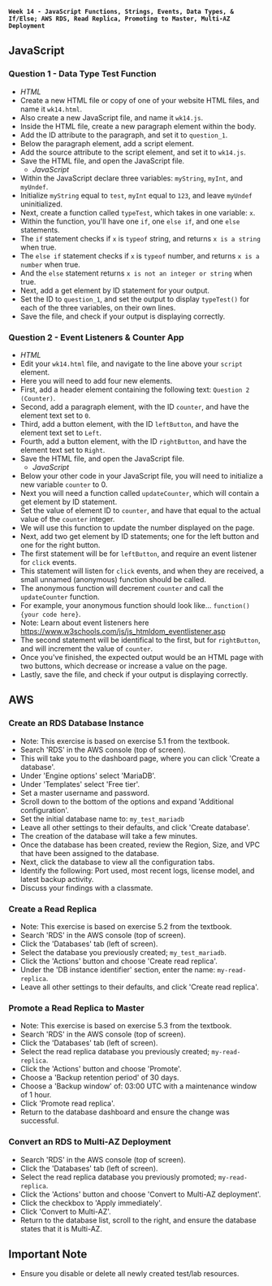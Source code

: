 
**`Week 14 - JavaScript Functions, Strings, Events, Data Types, & If/Else; AWS RDS, Read Replica, Promoting to Master, Multi-AZ Deployment`**

## JavaScript

### Question 1 - Data Type Test Function
  - *HTML*
- Create a new HTML file or copy of one of your website HTML files, and name it `wk14.html`.
- Also create a new JavaScript file, and name it `wk14.js`.
- Inside the HTML file, create a new paragraph element within the body.
- Add the ID attribute to the paragraph, and set it to `question_1`.
- Below the paragraph element, add a script element.
- Add the source attribute to the script element, and set it to `wk14.js`.
- Save the HTML file, and open the JavaScript file.
  - *JavaScript*
- Within the JavaScript declare three variables: `myString`, `myInt`, and `myUndef`.
- Initialize `myString` equal to `test`, `myInt` equal to `123`, and leave `myUndef` uninitialized.
- Next, create a function called `typeTest`, which takes in one variable: `x`.
- Within the function, you'll have one `if`, one `else if`, and one `else` statements.
- The `if` statement checks if `x` is `typeof` string, and returns `x is a string` when true.
- The `else if` statement checks if `x` is `typeof` number, and returns `x is a number` when true.
- And the `else` statement returns `x is not an integer or string` when true.
- Next, add a get element by ID statement for your output.
- Set the ID to `question_1`, and set the output to display `typeTest()` for each of the three variables, on their own lines.
- Save the file, and check if your output is displaying correctly.

### Question 2 - Event Listeners & Counter App
  - *HTML*
- Edit your `wk14.html` file, and navigate to the line above your `script` element.
- Here you will need to add four new elements.
- First, add a header element containing the following text: `Question 2 (Counter)`.
- Second, add a paragraph element, with the ID `counter`, and have the element text set to `0`.
- Third, add a button element, with the ID `leftButton`, and have the element text set to `Left`.
- Fourth, add a button element, with the ID `rightButton`, and have the element text set to `Right`.
- Save the HTML file, and open the JavaScript file.
  - *JavaScript*
- Below your other code in your JavaScript file, you will need to initialize a new variable `counter` to 0.
- Next you will need a function called `updateCounter`, which will contain a get element by ID statement.
- Set the value of element ID to `counter`, and have that equal to the actual value of the `counter` integer.
- We will use this function to update the number displayed on the page.
- Next, add two get element by ID statements; one for the left button and one for the right button.
- The first statement will be for `leftButton`, and require an event listener for `click` events.
- This statement will listen for `click` events, and when they are received, a small unnamed (anonymous) function should be called.
- The anonymous function will decrement `counter` and call the `updateCounter` function.
- For example, your anonymous function should look like... `function() {your code here}`.
- Note: Learn about event listeners here https://www.w3schools.com/js/js_htmldom_eventlistener.asp
- The second statement will be identifical to the first, but for `rightButton`, and will increment the value of `counter`.
- Once you've finished, the expected output would be an HTML page with two buttons, which decrease or increase a value on the page.
- Lastly, save the file, and check if your output is displaying correctly.


## AWS

### Create an RDS Database Instance
- Note: This exercise is based on exercise 5.1 from the textbook.
- Search 'RDS' in the AWS console (top of screen).
- This will take you to the dashboard page, where you can click 'Create a database'.
- Under 'Engine options' select 'MariaDB'.
- Under 'Templates' select 'Free tier'.
- Set a master username and password.
- Scroll down to the bottom of the options and expand 'Additional configuration'.
- Set the initial database name to: `my_test_mariadb`
- Leave all other settings to their defaults, and click 'Create database'.
- The creation of the database will take a few minutes.
- Once the database has been created, review the Region, Size, and VPC that have been assigned to the database.
- Next, click the database to view all the configuration tabs.
- Identify the following: Port used, most recent logs, license model, and latest backup activity.
- Discuss your findings with a classmate.

### Create a Read Replica
- Note: This exercise is based on exercise 5.2 from the textbook.
- Search 'RDS' in the AWS console (top of screen).
- Click the 'Databases' tab (left of screen).
- Select the database you previously created; `my_test_mariadb`.
- Click the 'Actions' button and choose 'Create read replica'.
- Under the 'DB instance identifier' section, enter the name: `my-read-replica`.
- Leave all other settings to their defaults, and click 'Create read replica'.

### Promote a Read Replica to Master
- Note: This exercise is based on exercise 5.3 from the textbook.
- Search 'RDS' in the AWS console (top of screen).
- Click the 'Databases' tab (left of screen).
- Select the read replica database you previously created; `my-read-replica`.
- Click the 'Actions' button and choose 'Promote'.
- Choose a 'Backup retention period' of 30 days.
- Choose a 'Backup window' of: 03:00 UTC with a maintenance window of 1 hour.
- Click 'Promote read replica'.
- Return to the database dashboard and ensure the change was successful.

### Convert an RDS to Multi-AZ Deployment
- Search 'RDS' in the AWS console (top of screen).
- Click the 'Databases' tab (left of screen).
- Select the read replica database you previously promoted; `my-read-replica`.
- Click the 'Actions' button and choose 'Convert to Multi-AZ deployment'.
- Click the checkbox to 'Apply immediately'.
- Click 'Convert to Multi-AZ'.
- Return to the database list, scroll to the right, and ensure the database states that it is Multi-AZ.

## Important Note
- Ensure you disable or delete all newly created test/lab resources.
